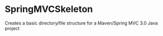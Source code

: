 SpringMVCSkeleton
=================

Creates a basic directory/file structure for a Maven/Spring MVC 3.0 Java project
